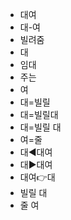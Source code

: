 - 대여
- 대-여
- 빌려줌
- 대
- 임대
- 주는
- 여
- 대=빌릴
- 대=빌릴대
- 대=빌릴 대
- 여=줄
- 대◀️대여
- 대▶️대여
- 대여👉대
- 빌릴 대
- 줄 여
